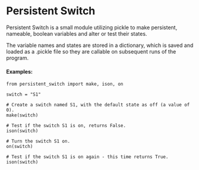 # Persistent Switch

Persistent Switch is a small module utilizing pickle to make persistent, nameable, boolean variables and alter or test their states.

The variable names and states are stored in a dictionary, which is saved and loaded as a .pickle file so they are callable on subsequent runs of the program.

#### Examples:

```
from persistent_switch import make, ison, on

switch = "S1"

# Create a switch named S1, with the default state as off (a value of 0).
make(switch)

# Test if the switch S1 is on, returns False.
ison(switch)

# Turn the switch S1 on.
on(switch)

# Test if the switch S1 is on again - this time returns True.
ison(switch)
```
